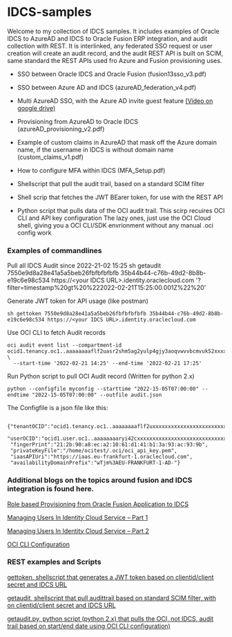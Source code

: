 # IDCS-samples
Welcome to my collection of IDCS samples.
It includes examples of Oracle IDCS to AzureAD and IDCS to Oracle Fusion ERP integration, and audit collection with REST.
It is interlinked, any federated SSO request or user creation will create an audit record, and the audit REST API
is built on SCIM, same standard the REST APIs used fro Azure and Fusion provisioning uses.

- SSO between Oracle IDCS and Oracle Fusion  (fusion13sso_v3.pdf)
- SSO between Azure AD and IDCS (azureAD_federation_v4.pdf)
- Multi AzureAD SSO, with the Azure AD invite guest feature [(Video on google drive)](https://drive.google.com/file/d/1c62ac56O5VFJJ93emfhhIqL0GFEzdvSJ/view?usp=sharing)
- Provisioning from AzureAD to Oracle IDCS (azureAD_provisioning_v2.pdf)
- Example of custom claims in AzureAD that mask off the Azure domain name, if the username in IDCS is without domain name (custom_claims_v1.pdf)
- How to configure MFA within IDCS (MFA_Setup.pdf)
- Shellscript that pull the audit trail, based on a standard SCIM filter

- Shell scrip that fetches the JWT BEarer token, for use with the REST API
- Python script that pulls data of the OCI audit trail. This scirp recuires OCI CLI and API key configuration
The lazy ones, just use the OCI Cloud shell, giving you a OCI CLI/SDK envrionment without any manual .oci config work

### Examples of commandlines
Pull all IDCS Audit since 2022-21-02 15:25
    sh getaudit 7550e9d8a28e41a5a5beb26fbfbfbfbfb 35b44b44-c76b-49d2-8b8b-e19c6e98c534 https://\<your IDCS URL\>.identity.oraclecloud.com '?filter=timestamp%20gt%20%222022-02-21T15:25:00.001Z%22%20'
  
Generate JWT token for API usage (like postman)
```
sh gettoken 7550e9d8a28e41a5a5beb26fbfbfbfbfb 35b44b44-c76b-49d2-8b8b-e19c6e98c534 https://<your IDCS URL>.identity.oraclecloud.com
```  
Use OCI CLI to fetch Audit records
``` 
oci audit event list --compartment-id ocid1.tenancy.oc1..aaaaaaaaflf2uasr2shm5ag2yulp4gjy3aoqvwvvbcmvuk52xxxxxxxxxx \
  --start-time '2022-02-21 14:25' --end-time '2022-02-21 17:25'
``` 
Run Python script to pull OCI Audit record (Written for python 2.x)
``` 
python --configfile myconfig --starttime "2022-15-05T07:00:00" --endtime "2022-15-05T07:00:00" --outfile audit.json
``` 
The Configfile is a json file like this:
``` 
  {"tenantOCID":"ocid1.tenancy.oc1..aaaaaaaaflf2uxxxxxxxxxxxxxxxxxxxxxxxxxxxxxxxxxxxxxx",
 "userOCID":"ocid1.user.oc1..aaaaaaaaryi42cxxxxxxxxxxxxxxxxxxxxxxxxxxxxxxxxxxxxxxxx",
 "fingerPrint":"21:2b:90:a8:ec:a2:10:61:d1:41:b1:3a:93:ac:93:9b",
 "privateKeyFile":"/home/ocitest/.oci/oci_api_key.pem",
 "iaasAPIUri":"https://iaas.eu-frankfurt-1.oraclecloud.com",
 "availabilityDomainPrefix":"wTjm%3AEU-FRANKFURT-1-AD-"}
```   

### Additional blogs on the topics around fusion and IDCS integration is found here.
  
[Role based Provisioning from Oracle Fusion Application to IDCS](https://blogs.oracle.com/cloud-infrastructure/post/role-based-provisioning-from-oracle-fusion-application-to-idcs-v2)
  
[Managing Users In Identity Cloud Service – Part 1](https://blogs.oracle.com/cloudsecurity/post/managing-users-in-identity-cloud-service-pt1)
  
[Managing Users In Identity Cloud Service – Part 2](https://blogs.oracle.com/cloudsecurity/post/managing-users-in-identity-cloud-service-pt2)

[OCI CLI Configuration](https://github.com/oracle/oci-cli)

### REST examples and Scripts

[gettoken, shellscript that generates a JWT token based on clientid/client secret and IDCS URL](https://github.com/bios62/IDCS-samples/blob/main/gettoken)

[getaudit, shellscript that pull audittrail based on standard SCIM filter, with on clientid/client secret and IDCS URL](https://github.com/bios62/IDCS-samples/blob/main/getaudit)

[getaudit.py, python script (python 2.x) that pulls the OCI, not IDCS, audit trail based on start/end date using OCI CLI configuration)](https://github.com/bios62/IDCS-samples/blob/main/getaudit.py)

  
  
